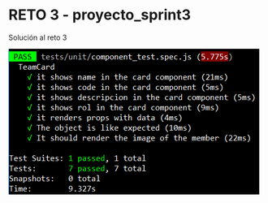# RETO 3 - proyecto_sprint3

Solución al reto 3

![Resultado del test](https://github.com/jburitic/reto3/raw/main/testResultReto3.PNG)
